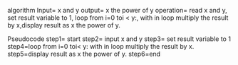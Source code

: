 algorithm
Input= x and y
output= x the power of y
operation= read x and y, set result variable to 1, loop from i=0 toi < y:, with in loop multiply the result by x,display result as x the power of y.

Pseudocode
step1= start
step2= input x and y
step3= set result variable to 1
step4=loop from i=0 toi< y:
with in loop multiply the result by x.
step5=display result as x the power of y.
step6=end


